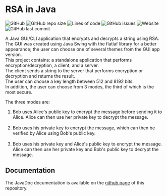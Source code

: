 # RSA in Java

![GitHub](https://img.shields.io/github/license/LuMarans30/rsa-java)
![GitHub repo size](https://img.shields.io/github/repo-size/LuMarans30/rsa-java)
![Lines of code](https://img.shields.io/tokei/lines/github/LuMarans30/rsa-java)
![GitHub issues](https://img.shields.io/github/issues/LuMarans30/rsa-java)
![Website](https://img.shields.io/website?down_message=down&up_message=online&url=https%3A%2F%2Flumarans30.github.io%2Frsa-java%2F)
![GitHub last commit](https://img.shields.io/github/last-commit/LuMarans30/rsa-java)

A Java GUI/CLI application that encrypts and decrypts a string using RSA. The GUI was created using Java Swing with the flatlaf library for a better appearance; the user can choose one of several themes from the GUI app version.
<br/>This project contains: a standalone application that performs encryption/decryption, a client, and a server.
<br/>The client sends a string to the server that performs encryption or decryption and returns the result.
<br/>The user can choose a key length between 512 and 8192 bits.
<br/>In addition, the user can choose from 3 modes, the third of which is the most secure.

The three modes are:

<ol>
  <li>
    Bob uses Alice's public key to encrypt the message before sending it to Alice. Alice can then use her private key to decrypt the message.
  </li>
  <br />
  <li>
    Bob uses his private key to encrypt the message, which can then be verified by Alice using Bob's public key. 
  </li>
  <br />
  <li>
   Bob uses his private key and Alice's public key to encrypt the message. Alice can then use her private key and Bob's public key to decrypt the message.
  </li>
</ol>

## Documentation

The JavaDoc documentation is available on the [github page](https://lumarans30.github.io/rsa-java) of this repository.
